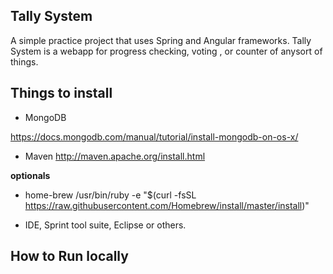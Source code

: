 ## Tally System
A simple practice project that uses Spring and Angular frameworks. Tally System is a webapp for progress checking, voting , or counter of anysort of things.


## Things to install

  * MongoDB

https://docs.mongodb.com/manual/tutorial/install-mongodb-on-os-x/

  * Maven
http://maven.apache.org/install.html

**optionals** 

  * home-brew 
/usr/bin/ruby -e "$(curl -fsSL https://raw.githubusercontent.com/Homebrew/install/master/install)"

  * IDE, Sprint tool suite, Eclipse or others.



## How to Run locally